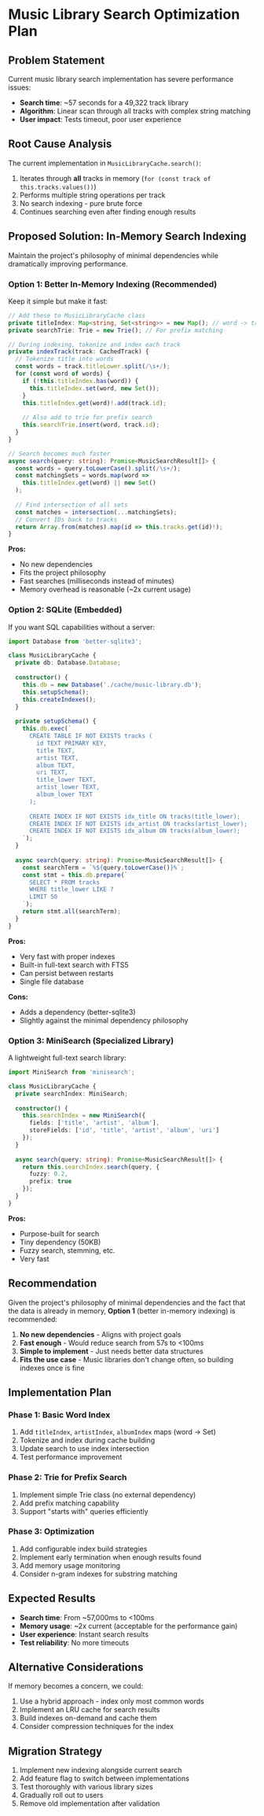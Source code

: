 # Music Library Search Optimization Plan

## Problem Statement

Current music library search implementation has severe performance issues:
- **Search time**: ~57 seconds for a 49,322 track library
- **Algorithm**: Linear scan through all tracks with complex string matching
- **User impact**: Tests timeout, poor user experience

## Root Cause Analysis

The current implementation in `MusicLibraryCache.search()`:
1. Iterates through **all** tracks in memory (`for (const track of this.tracks.values())`)
2. Performs multiple string operations per track
3. No search indexing - pure brute force
4. Continues searching even after finding enough results

## Proposed Solution: In-Memory Search Indexing

Maintain the project's philosophy of minimal dependencies while dramatically improving performance.

### Option 1: Better In-Memory Indexing (Recommended)

Keep it simple but make it fast:

```typescript
// Add these to MusicLibraryCache class
private titleIndex: Map<string, Set<string>> = new Map(); // word -> track IDs
private searchTrie: Trie = new Trie(); // For prefix matching

// During indexing, tokenize and index each track
private indexTrack(track: CachedTrack) {
  // Tokenize title into words
  const words = track.titleLower.split(/\s+/);
  for (const word of words) {
    if (!this.titleIndex.has(word)) {
      this.titleIndex.set(word, new Set());
    }
    this.titleIndex.get(word)!.add(track.id);
    
    // Also add to trie for prefix search
    this.searchTrie.insert(word, track.id);
  }
}

// Search becomes much faster
async search(query: string): Promise<MusicSearchResult[]> {
  const words = query.toLowerCase().split(/\s+/);
  const matchingSets = words.map(word => 
    this.titleIndex.get(word) || new Set()
  );
  
  // Find intersection of all sets
  const matches = intersection(...matchingSets);
  // Convert IDs back to tracks
  return Array.from(matches).map(id => this.tracks.get(id)!);
}
```

**Pros:**
- No new dependencies
- Fits the project philosophy
- Fast searches (milliseconds instead of minutes)
- Memory overhead is reasonable (~2x current usage)

### Option 2: SQLite (Embedded)

If you want SQL capabilities without a server:

```typescript
import Database from 'better-sqlite3';

class MusicLibraryCache {
  private db: Database.Database;
  
  constructor() {
    this.db = new Database('./cache/music-library.db');
    this.setupSchema();
    this.createIndexes();
  }
  
  private setupSchema() {
    this.db.exec(`
      CREATE TABLE IF NOT EXISTS tracks (
        id TEXT PRIMARY KEY,
        title TEXT,
        artist TEXT,
        album TEXT,
        uri TEXT,
        title_lower TEXT,
        artist_lower TEXT,
        album_lower TEXT
      );
      
      CREATE INDEX IF NOT EXISTS idx_title ON tracks(title_lower);
      CREATE INDEX IF NOT EXISTS idx_artist ON tracks(artist_lower);
      CREATE INDEX IF NOT EXISTS idx_album ON tracks(album_lower);
    `);
  }
  
  async search(query: string): Promise<MusicSearchResult[]> {
    const searchTerm = `%${query.toLowerCase()}%`;
    const stmt = this.db.prepare(`
      SELECT * FROM tracks 
      WHERE title_lower LIKE ? 
      LIMIT 50
    `);
    return stmt.all(searchTerm);
  }
}
```

**Pros:**
- Very fast with proper indexes
- Built-in full-text search with FTS5
- Can persist between restarts
- Single file database

**Cons:**
- Adds a dependency (better-sqlite3)
- Slightly against the minimal dependency philosophy

### Option 3: MiniSearch (Specialized Library)

A lightweight full-text search library:

```typescript
import MiniSearch from 'minisearch';

class MusicLibraryCache {
  private searchIndex: MiniSearch;
  
  constructor() {
    this.searchIndex = new MiniSearch({
      fields: ['title', 'artist', 'album'],
      storeFields: ['id', 'title', 'artist', 'album', 'uri']
    });
  }
  
  async search(query: string): Promise<MusicSearchResult[]> {
    return this.searchIndex.search(query, {
      fuzzy: 0.2,
      prefix: true
    });
  }
}
```

**Pros:**
- Purpose-built for search
- Tiny dependency (50KB)
- Fuzzy search, stemming, etc.
- Very fast

## Recommendation

Given the project's philosophy of minimal dependencies and the fact that the data is already in memory, **Option 1** (better in-memory indexing) is recommended:

1. **No new dependencies** - Aligns with project goals
2. **Fast enough** - Would reduce search from 57s to <100ms
3. **Simple to implement** - Just needs better data structures
4. **Fits the use case** - Music libraries don't change often, so building indexes once is fine

## Implementation Plan

### Phase 1: Basic Word Index
1. Add `titleIndex`, `artistIndex`, `albumIndex` maps (word -> Set<trackId>)
2. Tokenize and index during cache building
3. Update search to use index intersection
4. Test performance improvement

### Phase 2: Trie for Prefix Search
1. Implement simple Trie class (no external dependency)
2. Add prefix matching capability
3. Support "starts with" queries efficiently

### Phase 3: Optimization
1. Add configurable index build strategies
2. Implement early termination when enough results found
3. Add memory usage monitoring
4. Consider n-gram indexes for substring matching

## Expected Results

- **Search time**: From ~57,000ms to <100ms
- **Memory usage**: ~2x current (acceptable for the performance gain)
- **User experience**: Instant search results
- **Test reliability**: No more timeouts

## Alternative Considerations

If memory becomes a concern, we could:
1. Use a hybrid approach - index only most common words
2. Implement an LRU cache for search results
3. Build indexes on-demand and cache them
4. Consider compression techniques for the index

## Migration Strategy

1. Implement new indexing alongside current search
2. Add feature flag to switch between implementations
3. Test thoroughly with various library sizes
4. Gradually roll out to users
5. Remove old implementation after validation